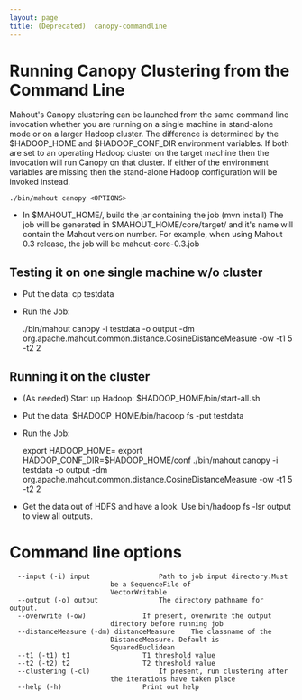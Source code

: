 ```yaml
---
layout: page
title: (Deprecated)  canopy-commandline
---
```


<a name="canopy-commandline-RunningCanopyClusteringfromtheCommandLine"></a>
# Running Canopy Clustering from the Command Line
Mahout's Canopy clustering can be launched from the same command line
invocation whether you are running on a single machine in stand-alone mode
or on a larger Hadoop cluster. The difference is determined by the
$HADOOP_HOME and $HADOOP_CONF_DIR environment variables. If both are set to
an operating Hadoop cluster on the target machine then the invocation will
run Canopy on that cluster. If either of the environment variables are
missing then the stand-alone Hadoop configuration will be invoked instead.


    ./bin/mahout canopy <OPTIONS>


* In $MAHOUT_HOME/, build the jar containing the job (mvn install) The job
will be generated in $MAHOUT_HOME/core/target/ and it's name will contain
the Mahout version number. For example, when using Mahout 0.3 release, the
job will be mahout-core-0.3.job


<a name="canopy-commandline-Testingitononesinglemachinew/ocluster"></a>
## Testing it on one single machine w/o cluster

* Put the data: cp <PATH TO DATA> testdata
* Run the Job: 

    ./bin/mahout canopy -i testdata -o output -dm
org.apache.mahout.common.distance.CosineDistanceMeasure -ow -t1 5 -t2 2


<a name="canopy-commandline-Runningitonthecluster"></a>
## Running it on the cluster

* (As needed) Start up Hadoop: $HADOOP_HOME/bin/start-all.sh
* Put the data: $HADOOP_HOME/bin/hadoop fs -put <PATH TO DATA> testdata
* Run the Job: 

    export HADOOP_HOME=<Hadoop Home Directory>
    export HADOOP_CONF_DIR=$HADOOP_HOME/conf
    ./bin/mahout canopy -i testdata -o output -dm
org.apache.mahout.common.distance.CosineDistanceMeasure -ow -t1 5 -t2 2

* Get the data out of HDFS and have a look. Use bin/hadoop fs -lsr output
to view all outputs.

<a name="canopy-commandline-Commandlineoptions"></a>
# Command line options

      --input (-i) input			     Path to job input directory.Must  
    					     be a SequenceFile of	    
    					     VectorWritable		    
      --output (-o) output			     The directory pathname for output. 
      --overwrite (-ow)			     If present, overwrite the output	 
    					     directory before running job   
      --distanceMeasure (-dm) distanceMeasure    The classname of the	    
    					     DistanceMeasure. Default is    
    					     SquaredEuclidean		    
      --t1 (-t1) t1 			     T1 threshold value 	    
      --t2 (-t2) t2 			     T2 threshold value 	    
      --clustering (-cl)			     If present, run clustering after	
    					     the iterations have taken place	 
      --help (-h)				     Print out help		    

